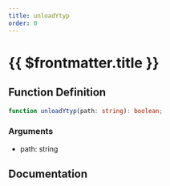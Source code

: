 ```yaml
---
title: unloadYtyp
order: 0
---
```


# {{ $frontmatter.title }}

## Function Definition

```ts
function unloadYtyp(path: string): boolean;
```

### Arguments

* path: string

## Documentation

<!--@include: ./parts/unloadYtyp.md-->
